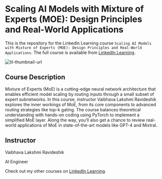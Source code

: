 # Scaling AI Models with Mixture of Experts (MOE): Design Principles and Real-World Applications
This is the repository for the LinkedIn Learning course `Scaling AI Models with Mixture of Experts (MOE): Design Principles and Real-World Applications`. The full course is available from [LinkedIn Learning][lil-course-url].

![lil-thumbnail-url]

## Course Description

Mixture of Experts (MoE) is a cutting-edge neural network architecture that enables efficient model scaling by routing inputs through a small subset of expert subnetworks. In this course, instructor Vaibhava Lakshmi Ravideshik explores the inner workings of MoE, from its core components to advanced routing strategies like top-k gating. The course balances theoretical understanding with hands-on coding using PyTorch to implement a simplified MoE layer. Along the way, you’ll also get a chance to review real-world applications of MoE in state-of-the-art models like GPT-4 and Mixtral.

## Instructor

Vaibhava Lakshmi Ravideshik

AI Engineer
                            

Check out my other courses on [LinkedIn Learning](https://www.linkedin.com/learning/instructors/).


[0]: # (Replace these placeholder URLs with actual course URLs)

[lil-course-url]: https://www.linkedin.com/learning/instructors/vaibhava-lakshmi-ravideshik?u=104
[lil-thumbnail-url]: https://media.licdn.com/dms/image/v2/D4E0DAQE_IdQLKZzM9A/learning-public-crop_675_1200/B4EZleAjPaKUAY-/0/1758218827345?e=2147483647&v=beta&t=5HgK1heewecpVsp4miork0yxeyYkNXAzLQUeGoTOeUI

